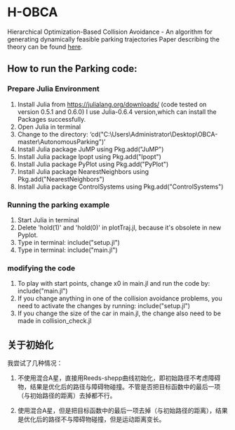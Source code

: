 # H-OBCA
Hierarchical Optimization-Based Collision Avoidance - An algorithm for generating dynamically feasible parking trajectories 
Paper describing the theory can be found [here](http://arxiv.org/abs/1711.03449).

## How to run the Parking code:

### Prepare Julia Environment

1. Install Julia from https://julialang.org/downloads/ (code tested on version 0.5.1 and 0.6.0) I use Julia-0.6.4 version,which can install the Packages successfully.
2. Open Julia in terminal
3. Change to the directory: ‘cd("C:\\Users\\Administrator\\Desktop\\OBCA-master\\AutonomousParking")’
4. Install Julia package JuMP using Pkg.add("JuMP")
5. Install Julia package Ipopt using Pkg.add("Ipopt")
6. Install Julia package PyPlot using Pkg.add("PyPlot")
7. Install Julia package NearestNeighbors using Pkg.add("NearestNeighbors")
8. Install Julia package ControlSystems using Pkg.add("ControlSystems")

### Running the parking example 

1. Start Julia in terminal
2. Delete 'hold(1)' and 'hold(0)' in plotTraj.jl, because it's obsolete in new Pyplot.
2. Type in terminal: include("setup.jl")
3. Type in terminal: include("main.jl")

### modifying the code 

1. To play with start points, change x0 in main.jl and run the code by: include("main.jl")
2. If you change anything in one of the collision avoidance problems, you need to activate the changes by running:
include("setup.jl")
3. If you change the size of the car in main.jl, the change also need to be made in collision_check.jl

## 关于初始化

我尝试了几种情况：

1. 不使用混合A星，直接用Reeds-shepp曲线初始化，即初始路径不考虑障碍物，结果是优化后的路径与障碍物碰撞。不管是否把目标函数中的最后一项（与初始路径的距离）去掉都不行。

2. 使用混合A星，但是把目标函数中的最后一项去掉（与初始路径的距离），结果是优化后的路径不与障碍物碰撞，但是运动距离变长。






